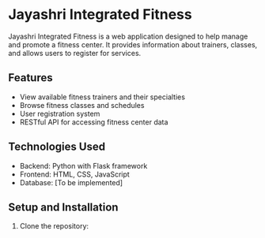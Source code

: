 # Jayashri Integrated Fitness

Jayashri Integrated Fitness is a web application designed to help manage and promote a fitness center. It provides information about trainers, classes, and allows users to register for services.

## Features

- View available fitness trainers and their specialties
- Browse fitness classes and schedules
- User registration system
- RESTful API for accessing fitness center data

## Technologies Used

- Backend: Python with Flask framework
- Frontend: HTML, CSS, JavaScript
- Database: [To be implemented]

## Setup and Installation

1. Clone the repository:

